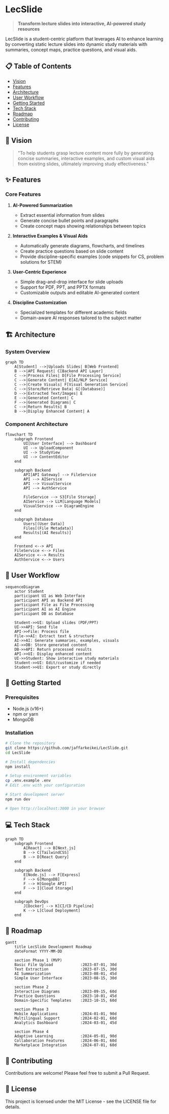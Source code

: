 # LecSlide

> **Transform lecture slides into interactive, AI-powered study resources**

LecSlide is a student-centric platform that leverages AI to enhance learning by converting static lecture slides into dynamic study materials with summaries, concept maps, practice questions, and visual aids.

## 📋 Table of Contents
- [Vision](#vision)
- [Features](#features)
- [Architecture](#architecture)
- [User Workflow](#user-workflow)
- [Getting Started](#getting-started)
- [Tech Stack](#tech-stack)
- [Roadmap](#roadmap)
- [Contributing](#contributing)
- [License](#license)

## 🔭 Vision

> "To help students grasp lecture content more fully by generating concise summaries, interactive examples, and custom visual aids from existing slides, ultimately improving study effectiveness."

## ✨ Features

### Core Features

1. **AI-Powered Summarization**
   - Extract essential information from slides
   - Generate concise bullet points and paragraphs
   - Create concept maps showing relationships between topics

2. **Interactive Examples & Visual Aids**
   - Automatically generate diagrams, flowcharts, and timelines
   - Create practice questions based on slide content
   - Provide discipline-specific examples (code snippets for CS, problem solutions for STEM)

3. **User-Centric Experience**
   - Simple drag-and-drop interface for slide uploads
   - Support for PDF, PPT, and PPTX formats
   - Customizable outputs and editable AI-generated content

4. **Discipline Customization**
   - Specialized templates for different academic fields
   - Domain-aware AI responses tailored to the subject matter

## 🏗️ Architecture

### System Overview

```mermaid
graph TD
    A[Student] -->|Uploads Slides| B[Web Frontend]
    B -->|API Request| C[Backend API Layer]
    C -->|Process Files| D[File Processing Service]
    C -->|Generate Content| E[AI/NLP Service]
    C -->|Create Visuals| F[Visual Generation Service]
    C -->|Store/Retrieve Data| G[(Database)]
    D -->|Extracted Text/Images| E
    E -->|Generated Content| C
    F -->|Generated Diagrams| C
    C -->|Return Results| B
    B -->|Display Enhanced Content| A
```

### Component Architecture

```mermaid
flowchart TD
    subgraph Frontend
        UI[User Interface] --> Dashboard
        UI --> UploadComponent
        UI --> StudyView
        UI --> ContentEditor
    end

    subgraph Backend
        API[API Gateway] --> FileService
        API --> AIService
        API --> VisualService
        API --> AuthService
        
        FileService --> S3[File Storage]
        AIService --> LLM[Language Models]
        VisualService --> DiagramEngine
    end

    subgraph Database
        Users[(User Data)]
        Files[(File Metadata)]
        Results[(AI Results)]
    end

    Frontend <--> API
    FileService <--> Files
    AIService <--> Results
    AuthService <--> Users
```

## 🔄 User Workflow

```mermaid
sequenceDiagram
    actor Student
    participant UI as Web Interface
    participant API as Backend API
    participant File as File Processing
    participant AI as AI Engine
    participant DB as Database

    Student->>UI: Upload slides (PDF/PPT)
    UI->>API: Send file
    API->>File: Process file
    File->>AI: Extract text & structure
    AI->>AI: Generate summaries, examples, visuals
    AI->>DB: Store generated content
    DB->>API: Return processed results
    API->>UI: Display enhanced content
    UI->>Student: Show interactive study materials
    Student->>UI: Edit/customize if needed
    Student->>UI: Export or study directly
```

## 🚀 Getting Started

### Prerequisites
- Node.js (v16+)
- npm or yarn
- MongoDB

### Installation

```bash
# Clone the repository
git clone https://github.com/jaffarkeikei/LecSlide.git
cd LecSlide

# Install dependencies
npm install

# Setup environment variables
cp .env.example .env
# Edit .env with your configuration

# Start development server
npm run dev

# Open http://localhost:3000 in your browser
```

## 💻 Tech Stack

```mermaid
graph TD
    subgraph Frontend
        A[React] --> B[Next.js]
        B --> C[TailwindCSS]
        B --> D[React Query]
    end
    
    subgraph Backend
        E[Node.js] --> F[Express]
        F --> G[MongoDB]
        F --> H[Google API]
        F --> I[Cloud Storage]
    end
    
    subgraph DevOps
        J[Docker] --> K[CI/CD Pipeline]
        K --> L[Cloud Deployment]
    end
```

## 📅 Roadmap

```mermaid
gantt
    title LecSlide Development Roadmap
    dateFormat YYYY-MM-DD
    
    section Phase 1 (MVP)
    Basic File Upload            :2023-07-01, 30d
    Text Extraction              :2023-07-15, 30d
    AI Summarization             :2023-08-01, 45d
    Simple User Interface        :2023-08-15, 30d
    
    section Phase 2
    Interactive Diagrams         :2023-09-15, 60d
    Practice Questions           :2023-10-01, 45d
    Domain-Specific Templates    :2023-10-15, 60d
    
    section Phase 3
    Mobile Applications          :2024-01-01, 90d
    Multilingual Support         :2024-02-01, 60d
    Analytics Dashboard          :2024-03-01, 45d
    
    section Phase 4
    Adaptive Learning            :2024-05-01, 90d
    Collaboration Features       :2024-06-01, 60d
    Marketplace Integration      :2024-07-01, 60d
```

## 🤝 Contributing

Contributions are welcome! Please feel free to submit a Pull Request.

## 📄 License

This project is licensed under the MIT License - see the LICENSE file for details. 